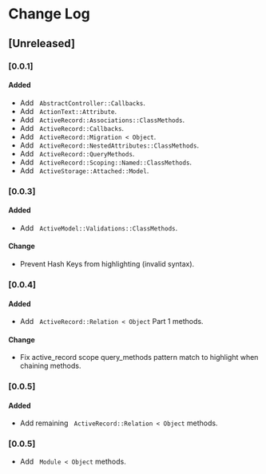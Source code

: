 # Change Log

## [Unreleased]

### [0.0.1]

#### Added
- Add &nbsp; `AbstractController::Callbacks`.
- Add &nbsp; `ActionText::Attribute`.
- Add &nbsp; `ActiveRecord::Associations::ClassMethods`.
- Add &nbsp; `ActiveRecord::Callbacks`.
- Add &nbsp; `ActiveRecord::Migration < Object`.
- Add &nbsp; `ActiveRecord::NestedAttributes::ClassMethods`.
- Add &nbsp; `ActiveRecord::QueryMethods`.
- Add &nbsp; `ActiveRecord::Scoping::Named::ClassMethods`.
- Add &nbsp; `ActiveStorage::Attached::Model`.

### [0.0.3]
#### Added
- Add &nbsp; `ActiveModel::Validations::ClassMethods`.

#### Change
- Prevent Hash Keys from highlighting (invalid syntax).

### [0.0.4]
#### Added
- Add &nbsp; `ActiveRecord::Relation < Object` Part 1 methods.

#### Change
- Fix active_record scope query_methods pattern match to highlight when chaining methods.

### [0.0.5]
#### Added
- Add remaining &nbsp; `ActiveRecord::Relation < Object` methods.

### [0.0.5]
- Add &nbsp; `Module < Object` methods.
